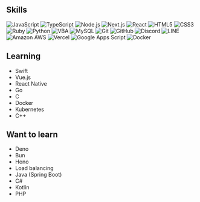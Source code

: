 ## Skills
![JavaScript](https://img.shields.io/badge/-JavaScript-F7DF1E?style=flat-square&logo=javascript&logoColor=black)
![TypeScript](https://img.shields.io/badge/-TypeScript-007ACC?style=flat-square&logo=typescript&logoColor=white)
![Node.js](https://img.shields.io/badge/-Node.js-339933?style=flat-square&logo=node.js&logoColor=white)
![Next.js](https://img.shields.io/badge/-Next.js-000000?style=flat-square&logo=next.js&logoColor=white)
![React](https://img.shields.io/badge/-React-61DAFB?style=flat-square&logo=react&logoColor=black)
![HTML5](https://img.shields.io/badge/-HTML5-E34F26?style=flat-square&logo=html5&logoColor=white)
![CSS3](https://img.shields.io/badge/-CSS3-1572B6?style=flat-square&logo=css3&logoColor=white)
![Ruby](https://img.shields.io/badge/-Ruby-CC342D?style=flat-square&logo=ruby&logoColor=white)
![Python](https://img.shields.io/badge/-Python-3776AB?style=flat-square&logo=python&logoColor=white)
![VBA](https://img.shields.io/badge/-VBA-3776AB?style=flat-square&logo=vba&logoColor=white)
![MySQL](https://img.shields.io/badge/-MySQL-4479A1?style=flat-square&logo=mysql&logoColor=white)
![Git](https://img.shields.io/badge/-Git-F05032?style=flat-square&logo=git&logoColor=white)
![GitHub](https://img.shields.io/badge/-GitHub-181717?style=flat-square&logo=github&logoColor=white)
![Discord](https://img.shields.io/badge/-Discord-5865F2?style=flat-square&logo=discord&logoColor=white)
![LINE](https://img.shields.io/badge/-LINE-4A154B?style=flat-square&logo=line&logoColor=white)
![Amazon AWS](https://img.shields.io/badge/-Amazon%20AWS-232F3E?style=flat-square&logo=amazon-aws&logoColor=white)
![Vercel](https://img.shields.io/badge/-Vercel-000000?style=flat-square&logo=vercel&logoColor=white)
![Google Apps Script](https://img.shields.io/badge/-Google%20Apps%20Script-4285F4?style=flat-square&logo=Google%20Apps%20Script&logoColor=black)
![Docker](https://img.shields.io/badge/-Docker-1488C6.svg?logo=docker&style=flat-square)

## Learning
- Swift
- Vue.js
- React Native
- Go
- C
- Docker
- Kubernetes
- C++

## Want to learn
- Deno
- Bun
- Hono
- Load balancing
- Java (Spring Boot)
- C#
- Kotlin
- PHP
